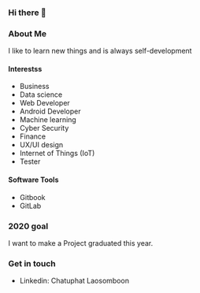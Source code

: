 ### Hi there 👋

### About Me
I like to learn new things and is always self-development 
#### Interestss
* Business
* Data science
* Web Developer
* Android Developer
* Machine learning
* Cyber Security
* Finance
* UX/UI design
* Internet of Things (IoT)
* Tester 

#### Software Tools
* Gitbook
* GitLab



### 2020 goal
I want to make a Project graduated this year.

### Get in touch
* Linkedin: Chatuphat Laosomboon

<!--
**chatuphat/chatuphat** is a ✨ _special_ ✨ repository because its `README.md` (this file) appears on your GitHub profile.

Here are some ideas to get you started:

- 🔭 I’m currently working on ...
- 🌱 I’m currently learning ...
- 👯 I’m looking to collaborate on ...
- 🤔 I’m looking for help with ...
- 💬 Ask me about ...
- 📫 How to reach me: ...
- 😄 Pronouns: ...
- ⚡ Fun fact: ...
-->
